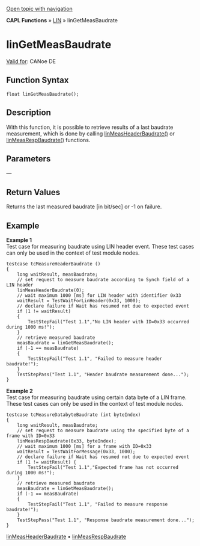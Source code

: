 [Open topic with navigation](../../../../../CANoeDEFamily.htm#Topics/CAPLFunctions/LIN/Functions/CAPLfunctionLINGetMeasBaudrate.md)

**CAPL Functions** » [LIN](../CAPLfunctionsLINOverview.md) » linGetMeasBaudrate

# linGetMeasBaudrate

[Valid for](../../../Shared/FeatureAvailability.md): CANoe DE

## Function Syntax

```plaintext
float linGetMeasBaudrate();
```

## Description

With this function, it is possible to retrieve results of a last baudrate measurement, which is done by calling [linMeasHeaderBaudrate()](CAPLfunctionLINMeasHeaderBaudrate.md) or [linMeasRespBaudrate()](CAPLfunctionLINMeasRespBaudrate.md) functions.

## Parameters

—

## Return Values

Returns the last measured baudrate [in bit/sec] or -1 on failure.

## Example

**Example 1**  
Test case for measuring baudrate using LIN header event. These test cases can only be used in the context of test module nodes.

```plaintext
testcase tcMeasureHeaderBaudrate ()
{
    long waitResult, measBaudrate;
    // set request to measure baudrate according to Synch field of a LIN header
    linMeasHeaderBaudrate(0);
    // wait maximum 1000 [ms] for LIN header with identifier 0x33
    waitResult = TestWaitForLinHeader(0x33, 1000);
    // declare failure if Wait has resumed not due to expected event
    if (1 != waitResult)
    {
        TestStepFail("Test 1.1","No LIN header with ID=0x33 occurred during 1000 ms!");
    }
    // retrieve measured baudrate
    measBaudrate = linGetMeasBaudrate();
    if (-1 == measBaudrate)
    {
        TestStepFail("Test 1.1", "Failed to measure header baudrate!");
    }
    TestStepPass("Test 1.1", "Header baudrate measurement done...");
}
```

**Example 2**  
Test case for measuring baudrate using certain data byte of a LIN frame. These test cases can only be used in the context of test module nodes.

```plaintext
testcase tcMeasureDatabyteBaudrate (int byteIndex)
{
    long waitResult, measBaudrate;
    // set request to measure baudrate using the specified byte of a frame with ID=0x33
    linMeasRespBaudrate(0x33, byteIndex);
    // wait maximum 1000 [ms] for a frame with ID=0x33
    waitResult = TestWaitForMessage(0x33, 1000);
    // declare failure if Wait has resumed not due to expected event
    if (1 != waitResult) {
        TestStepFail("Test 1.1","Expected frame has not occurred during 1000 ms!");
    }
    // retrieve measured baudrate
    measBaudrate = linGetMeasBaudrate();
    if (-1 == measBaudrate)
    {
        TestStepFail("Test 1.1", "Failed to measure response baudrate!");
    }
    TestStepPass("Test 1.1", "Response baudrate measurement done...");
}
```

[linMeasHeaderBaudrate](CAPLfunctionLINMeasHeaderBaudrate.md) • [linMeasRespBaudrate](CAPLfunctionLINMeasRespBaudrate.md)
